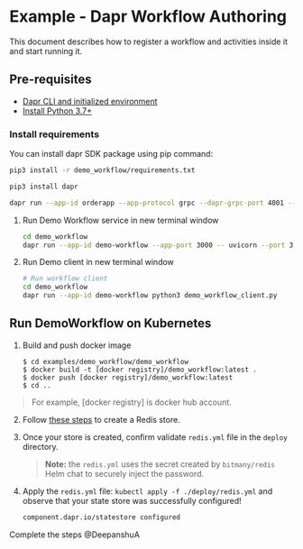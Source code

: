 # Example - Dapr Workflow Authoring

This document describes how to register a workflow and activities inside it and start running it.

## Pre-requisites

- [Dapr CLI and initialized environment](https://docs.dapr.io/getting-started)
- [Install Python 3.7+](https://www.python.org/downloads/)

### Install requirements

You can install dapr SDK package using pip command:

<!-- STEP 
name: Install requirements
-->

```sh
pip3 install -r demo_workflow/requirements.txt

pip3 install dapr

dapr run --app-id orderapp --app-protocol grpc --dapr-grpc-port 4001 --components-path components --placement-host-address localhost:50005 -- python3 app.py
```

<!-- END_STEP -->

1. Run Demo Workflow service in new terminal window


   ```bash
   cd demo_workflow
   dapr run --app-id demo-workflow --app-port 3000 -- uvicorn --port 3000 demo_workflow_service:app
   ```

2. Run Demo client in new terminal window


   ```bash
   # Run workflow client
   cd demo_workflow
   dapr run --app-id demo-workflow python3 demo_workflow_client.py
   ```

## Run DemoWorkflow on Kubernetes

1. Build and push docker image

   ```
   $ cd examples/demo_workflow/demo_workflow
   $ docker build -t [docker registry]/demo_workflow:latest .
   $ docker push [docker registry]/demo_workflow:latest
   $ cd ..
   ```

> For example, [docker registry] is docker hub account.

2. Follow [these steps](https://docs.dapr.io/getting-started/tutorials/configure-state-pubsub/#step-1-create-a-redis-store) to create a Redis store.

3. Once your store is created,  confirm validate `redis.yml` file in the `deploy` directory. 
    > **Note:** the `redis.yml` uses the secret created by `bitmany/redis` Helm chat to securely inject the password.

4. Apply the `redis.yml` file: `kubectl apply -f ./deploy/redis.yml` and observe that your state store was successfully configured!

   ```bash
   component.dapr.io/statestore configured
   ```
<TBD> Complete the steps @DeepanshuA
